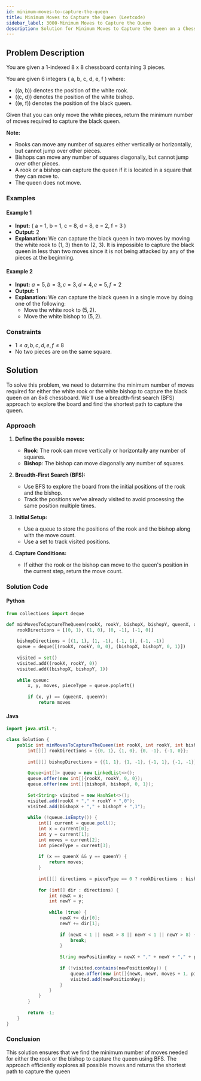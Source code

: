 ```yaml
---
id: minimum-moves-to-capture-the-queen
title: Minimum Moves to Capture the Queen (Leetcode)
sidebar_label: 3000-Minimum Moves to Capture the Queen
description: Solution for Minimum Moves to Capture the Queen on a Chessboard
---
```


## Problem Description

You are given a 1-indexed 8 x 8 chessboard containing 3 pieces.

You are given 6 integers ( a, b, c, d, e, f ) where:
- ((a, b)) denotes the position of the white rook.
- ((c, d)) denotes the position of the white bishop.
- ((e, f)) denotes the position of the black queen.

Given that you can only move the white pieces, return the minimum number of moves required to capture the black queen.

**Note:**
- Rooks can move any number of squares either vertically or horizontally, but cannot jump over other pieces.
- Bishops can move any number of squares diagonally, but cannot jump over other pieces.
- A rook or a bishop can capture the queen if it is located in a square that they can move to.
- The queen does not move.

### Examples

#### Example 1

- **Input:** ( a = 1, b = 1, c = 8, d = 8, e = 2, f = 3 )
- **Output:** 2
- **Explanation:** We can capture the black queen in two moves by moving the white rook to (1, 3) then to (2, 3). It is impossible to capture the black queen in less than two moves since it is not being attacked by any of the pieces at the beginning.

#### Example 2

- **Input:** $a = 5, b = 3, c = 3, d = 4, e = 5, f = 2$
- **Output:** 1
- **Explanation:** We can capture the black queen in a single move by doing one of the following: 
  - Move the white rook to $(5, 2)$.
  - Move the white bishop to $(5, 2)$.

### Constraints

- $1 \leq a, b, c, d, e, f \leq 8$
- No two pieces are on the same square.

## Solution

To solve this problem, we need to determine the minimum number of moves required for either the white rook or the white bishop to capture the black queen on an 8x8 chessboard. We'll use a breadth-first search (BFS) approach to explore the board and find the shortest path to capture the queen.

### Approach

1. **Define the possible moves:**
   - **Rook**: The rook can move vertically or horizontally any number of squares.
   - **Bishop**: The bishop can move diagonally any number of squares.

2. **Breadth-First Search (BFS):**
   - Use BFS to explore the board from the initial positions of the rook and the bishop.
   - Track the positions we've already visited to avoid processing the same position multiple times.

3. **Initial Setup:**
   - Use a queue to store the positions of the rook and the bishop along with the move count.
   - Use a set to track visited positions.

4. **Capture Conditions:**
   - If either the rook or the bishop can move to the queen's position in the current step, return the move count.

### Solution Code

#### Python

```python
from collections import deque

def minMovesToCaptureTheQueen(rookX, rookY, bishopX, bishopY, queenX, queenY):
    rookDirections = [(0, 1), (1, 0), (0, -1), (-1, 0)]
    
    bishopDirections = [(1, 1), (1, -1), (-1, 1), (-1, -1)]
    queue = deque([(rookX, rookY, 0, 0), (bishopX, bishopY, 0, 1)]) 
    
    visited = set()
    visited.add((rookX, rookY, 0))
    visited.add((bishopX, bishopY, 1))
    
    while queue:
        x, y, moves, pieceType = queue.popleft()
        
        if (x, y) == (queenX, queenY):
            return moves

```
#### Java
```Java
import java.util.*;

class Solution {
    public int minMovesToCaptureTheQueen(int rookX, int rookY, int bishopX, int bishopY, int queenX, int queenY) {
        int[][] rookDirections = {{0, 1}, {1, 0}, {0, -1}, {-1, 0}};
        
        int[][] bishopDirections = {{1, 1}, {1, -1}, {-1, 1}, {-1, -1}};
        
        Queue<int[]> queue = new LinkedList<>();
        queue.offer(new int[]{rookX, rookY, 0, 0}); 
        queue.offer(new int[]{bishopX, bishopY, 0, 1}); 
        
        Set<String> visited = new HashSet<>();
        visited.add(rookX + "," + rookY + ",0");
        visited.add(bishopX + "," + bishopY + ",1");
        
        while (!queue.isEmpty()) {
            int[] current = queue.poll();
            int x = current[0];
            int y = current[1];
            int moves = current[2];
            int pieceType = current[3];
            
            if (x == queenX && y == queenY) {
                return moves;
            }
            
            int[][] directions = pieceType == 0 ? rookDirections : bishopDirections;
            
            for (int[] dir : directions) {
                int newX = x;
                int newY = y;
                
                while (true) {
                    newX += dir[0];
                    newY += dir[1];
                    
                    if (newX < 1 || newX > 8 || newY < 1 || newY > 8) {
                        break;
                    }
                    
                    String newPositionKey = newX + "," + newY + "," + pieceType;
                    
                    if (!visited.contains(newPositionKey)) {
                        queue.offer(new int[]{newX, newY, moves + 1, pieceType});
                        visited.add(newPositionKey);
                    }
                }
            }
        }
        
        return -1;
    }
}

```

### Conclusion

This solution ensures that we find the minimum number of moves needed for either the rook or the bishop to capture the queen using BFS. The approach efficiently explores all possible moves and returns the shortest path to capture the queen